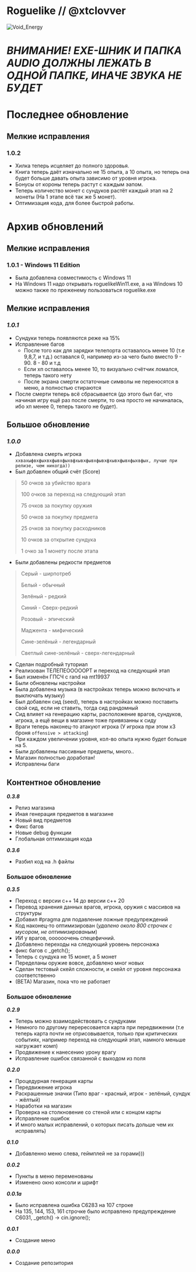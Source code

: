 # Roguelike // @xtclovver
![Void_Energy](https://user-images.githubusercontent.com/44809071/169587153-9becb7fe-e3bb-4edf-a5d3-54873e1b2b3c.png)
# **_ВНИМАНИЕ! EXE-ШНИК И ПАПКА AUDIO ДОЛЖНЫ ЛЕЖАТЬ В ОДНОЙ ПАПКЕ, ИНАЧЕ ЗВУКА НЕ БУДЕТ_**
# Последнее обновление
## Мелкие исправления
### 1.0.2
- Хилка теперь исцеляет до полного здоровья.
- Книга теперь даёт изначально не 15 опыта, а 10 опыта, но теперь она будет больше давать опыта зависимо от уровня игрока.
- Бонусы от короны теперь растут с каждым эапом.
- Теперь количество монет с сундуков растёт каждый этап на 2 монеты (На 1 этапе всё так же 5 монет).
- Оптимизация кода, для более быстрой работы.

# Архив обновлений
## Мелкие исправления
### 1.0.1 - Windows 11 Edition
 - Была добавлена совместимость с Windows 11
  - На Windows 11 надо открывать roguelikeWin11.exe, а на Windows 10 можно также по преженему пользоваться roguelike.exe

## Мелкие исправления
### **_1.0.1_**
- Сундуки теперь появляются реже на 15%
- Исправление багов
	- После того как для зарядки телепорта оставалось менее 10 (т.е 9,8,7, и т.д.) оставался 0, например из-за чего было вместо 9 - 90. 8 - 80 и т.д
	- Если хп оставалось менее 10, то визуально счётчик ломался, теперь такого нету
	- После экрана смерти остаточные символы не переносятся в меню, а полностью стираются
- После смерти теперь всё сбрасывается (до этого был баг, что начиная игру ещё раз после смерти, то она просто не начиналась, ибо хп менее 0, теперь такого не будет).

## Большое обновление
### **_1.0.0_**
 - Добавлена смерть игрока `ххвахыфвхфыхвхфывхфыхвфхывхфывхфывхфхывхфывхфыхвфых, лучше при релизе, чем никогда))`
 - Был добавлен общий счёт (Score)
> 50 очков за убийство врага
> 
> 100 очков за переход на следующий этап
> 
> 75 очков за покупку оружия
> 
> 50 очков за покупку предмета
>
> 25 очков за покупку расходников
> 
> 10 очков за открытие сундука
> 
> 1 очко за 1 монету после этапа

 - Были добавлены редкости предметов
> Серый - ширпотреб
> 
> Белый - обычный
> 
> Зелёный - редкий
> 
> Синий - Сверх-редкий
> 
> Розовый - эпический
> 
> Маджента - мифический
> 
> Сине-зелёный - легендарный
> 
> Светлый сине-зелёный - сверх-легендарный

- Сделан подробный туториал
 - Реализован ТЕЛЕПЕОООООРТ и переход на следующий этап
 - Был изменён ГПСЧ с rand на mt19937
 - Были обновлены настройки
 - Была добавлена музыка (в настройках теперь можно включать и выключать музыку)
 - Был добавлен сид (seed), теперь в настройках можно поставить свой сид, если не ставить, тогда сид рандомный
 - Сид влияет на генерацию карты, расположение врагов, сундуков, игрока, а ещё вещи в магазине тоже привязанны к сиду
 - Враги теперь наконец-то атакуют игрока (У игрока при этом x3 броня `offensive > attacking`)
 - При каждом увеличении уровня, кол-во опыта нужно будет больше на 5.
 - Были добавлены пассивные предметы, много..
 - Магазин полностью доработан!
 - Исправлены баги

## Контентное обновление
**_0.3.8_**
 - Релиз магазина
 - Иная генерация  предметов в магазине
 - Новый вид предметов
 - Фикс багов
 - Новые debug функции
 - Глобальная оптимизация кода

 **_0.3.6_**
 - Разбил код на .h файлы
### Большое обновление
 **_0.3.5_**
- Переход с версии c++ 14 до версии c++ 20
- Перевод хранения данных врагов, игрока, оружия с массивов на структуры
- Добавил #pragma для подавление ложные предупреждений
- Код наконец-то оптимизирован (_удалено около 800 строчек с мусором, не оптимизированым_)
- ИИ у врагов, оооооочень спецефичний.
- Добавлено переходы на следующий уровень персонажа
- фикс багов с _getch();
- Теперь с сундука не 15 монет, а 5 монет
- Переделаны оружие вовсе, добавлено мног новых
- Сделан тестовый скейл сложности, и скейл от уровня персонажа соответственно
- (BETA) Магазин, пока что не работает
### Большое обновление
**_0.2.9_**
 - Теперь можно взаимодействовать с сундуками
 - Немного по другому перересовается карта при передвижении (т.е теперь карта почти не отрисовывается, только при критических событиях, например переход на следующий этап, намного меньше нагружает комп)
 - Продвижение к нанесению урону врагу
 - Исправление ошибок связанной с выходом из поля

**_0.2.0_**
- Процедурная генерация карты
- Передвижение игрока
- Раскрашенные значки (Типо враг - красный, игрок - зелёный, сундук - жёлтый)
- Наработки на магазин
- Проверка на столкновение со стеной или с концом карты
- Исправление ошибок
- И много малых исправлений, о которых писать дольше чем их исправлять)

**_0.1.0_**
- Добавленно меню слева, геймплей не за горами)))

**_0.0.2_**
- Пункты в меню переменованы
- Изменено окно консоли и шрифт

**_0.0.1a_**
- Было исправлена ошибка C6283 на 107 строке
- На 135, 144, 153, 161 строчке было исправлено предупреждение C6031, _getch() -> cin.ignore();

**_0.0.1_**
- Создание меню

**_0.0.0_**
- Создание репозитория
